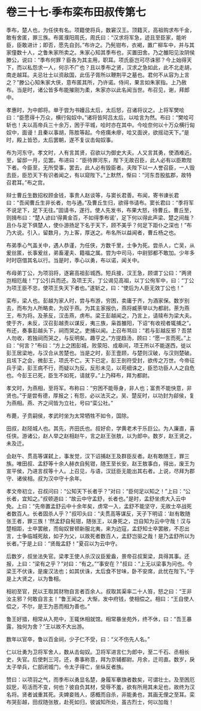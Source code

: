 # 卷三十七·季布栾布田叔传第七

季布，楚人也，为任侠有名。项籍使将兵，数窘汉王。顶籍灭，高祖购求布千金，敢有舍匿，罪三族。布匿濮阳周氏，周氏曰：“汉求将军急，迹且至臣家，能听臣，臣敢进计；即否，愿先自刭。”布许之。乃髡钳布，衣褐，置广柳车中，并与其家僮数十人，之鲁朱家所卖之。朱家心知其季布也，买置田舍。乃之雒阳见汝阴侯滕公，说曰：“季布何罪？臣各为其主用，职耳。项氏臣岂可尽诛邪？今上始得天下，而以私怨求一人，何示不广也？且以季布之贤，汉求之急如此，此不北走胡，南走越耳。夫忌壮士以资敌国，此伍子胥所以鞭荆平之墓也。君何不从容为上言之？”滕公心知朱家大侠，意布匿其所，乃许诺。侍间，果言如朱家指。上乃赦布。当是时，诸公皆多布能摧刚为柔，朱家亦以此名闻当世。布召见，谢，拜郎中。

孝惠时，为中郎将。单于尝为书嫚吕太后，太后怒，召诸将议之。上将军樊哙曰：“臣愿得十万众，横行匈奴中。”诸将皆阿吕太后，以哙言为然。布曰：“樊哙可斩也！夫以高帝兵三十余万，困于平城，哙时亦在其中。今哙奈何以十万众横行匈奴中，面谩！且秦以事胡，陈胜等起。今疮痍未瘳，哙又面谀，欲摇动天下。”是时，殿上皆恐，太后罢朝，遂不复议击匈奴事。

布为河东守。孝文时，人有言其贤，召欲以为御史大夫。人又言其勇，使酒难近。至，留邸一月，见罢。布进曰：“臣待罪河东，陛下无故召臣，此人必有以臣欺陛下者。今臣至，无所受事，罢去，此人必有毁臣者。夫陛下以一人誉召臣，一人毁去臣，臣恐天下有识者闻之，有以窥陛下。”上默然，惭曰：“河东吾股肱郡，故特召君耳。”布之宫。

辩士曹丘生数招权顾金钱，事贵人赵谈等，与窦长君善。布闻，寄书谏长君曰：“吾闻曹丘生非长者，勿与通。”及曹丘生归，欲得书请布。窦长君曰：“季将军不说足下，足下无往。”固请书，遂行。使人先发书，布果大怒，待曹丘。曹丘至，则揖布曰：“楚人谚曰‘得黄金百，不如得季布诺’，足下何以得此声梁、楚之间哉？且仆与足下俱楚人，使仆游扬足下名于天下，顾不美乎？何足下距仆之深也！”布乃大说。引入，留数月，为上客，厚送之。布名所以益闻者，曹丘杨之也。

布弟季心气盖关中，遇人恭谨，为任侠，方数千里，士争为死。尝杀人，亡吴，从爰丝匿，长事爰丝，弟畜灌夫、籍福之属。尝为中司马，中尉郅都不敢加。少年多时时窃借其名以行。当是时，季心以勇，布以诺，闻关中。

布母弟丁公，为项羽将，逐窘高祖彭城西。短兵接，汉王急，顾谓丁公曰：“两贤岂相厄哉！”丁公引兵而还。及项王灭，丁公谒见高祖，以丁公徇军中，曰：“丁公为项王臣不忠，使项王失天下者也。”遂斩之，曰：“使后为人臣无效丁公也！”

栾布，梁人也。彭越为家人时，尝与布游，穷困，卖庸于齐，为酒家保。数岁别去，而布为人所略卖，为奴于燕。为其主家报仇，燕将臧荼举以为都尉。荼为燕王，布为将。及荼反，汉击燕，虏布。梁王彭越闻之，乃言上，请赎布为梁大夫。使于齐，未反，汉召彭越责以谋反，夷三族，枭首雒阳，下诏“有收视者辄捕之”。布还，奏事彭越头下，祠而哭之。吏捕以闻。上召布骂曰：“若与彭越反邪？吾禁人勿收，若独祠而哭之，与反明矣。趣亨之。”方提趋汤，顾曰：“愿一言而死。”上曰：“何言？”布曰：“方上之困彭城，败荥阳、成皋间，项王所以不能遂西，徙以彭王居梁地，与汉合从苦楚也。当是之时，彭王壹顾，与楚则汉破，与汉则楚破。且垓下之会，微彭王，项氏不亡。天下已定，彭王剖符受封，欲传之万世。今帝征兵于梁，彭王病不行，而疑以为反。反形未见，以苟细诛之，臣恐功臣人人之自危也。今彭王已死，臣生不如死，请就亨。”上乃释布，拜为都尉。

孝文时，为燕相，至将军。布称曰：“穷困不能辱身，非人也；富贵不能快意，非贤也。”于是尝有德，厚报之；有怨，必以法灭之。吴、楚反时，以功封为鄃侯，复为燕相。燕、齐之间皆为立社，号曰“栾公社。”

布薨，子贲嗣侯，孝武时坐为太常牺牲不如令，国除。

田叔，赵陉城人也。其先，齐田氏也。叔好俞，学黄老术于乐巨公。为人廉直，喜任侠。游诸公，赵人举之赵相赵午，言之赵王张敖，以为郎中。数岁，赵王贤之，未及迁。

会赵午、贯高等谋弑上，事发觉，汉下诏捕赵王及群臣反者。赵有敢随王，罪三族。唯田叔、孟舒等十余人赫衣自髡钳，随王至长安。赵王敖事白，得出，废王为宣平侯，乃进言叔等十人。上召见，与语，汉廷臣无能出其右者。上说，尽拜为郡守、诸侯相。叔为汉中守十余年。

孝文帝初立，召叔问曰：“公知天下长者乎？”对曰：“臣何足以知之！”上曰：“公长者，宜知之。”叔顿道曰：“故云中守孟舒，长者也。”是时，孟舒坐虏大入云中免。上曰：“先帝置孟舒云中十余年矣，虏常一入，孟舒不能坚守，无故士卒战死者数百人。长者固杀人乎？”叔叩头曰：“夫贯高等谋反，天子下明诏：‘赵有敢随张王者，罪三族！’然孟舒自髡钳，随张王，以身死之，岂自知为云中守哉！汉与楚相距，士卒罢敝，而匈奴冒顿新服北夷，来为边寇，孟舒知士卒罢敝，不忍出言，士争临城死敌，如子为父，以故死者数百人，孟舒岂驱之哉！是乃孟舒所以为长者。”于是上曰：“贤哉孟舒！”夏召以为云中守。

后数岁，叔坐法失官。梁孝王使人杀汉议臣爰盎，景帝召叔案梁，具得其事。还报，上曰：“梁有之乎？”对曰：“有之。”“事安在？”叔曰：“上无以梁事为问也。今梁王不伏诛，是废汉法也；如其伏诛，太后食不甘味，卧不安席，此忧在陛下。”于是上大贤之，以为鲁相。

相初至官，民以王取其财物自言者百余人。叔取其渠率二十人笞，怒之曰：“王非汝主邪？何敢自言主！”鲁王闻之，大惭，发中府钱，使相偿之。相曰：“王自使人偿之，不尔，是王为恶而相为善也。”

鲁王好猎，相常从入苑中，王辄休相就馆。相常暴坐苑外，终不休，曰：“吾王暴露，独何为舍？”王以故不大出游。

数年以官卒，鲁以百金祠，少子仁不受，曰：“义不伤先人名。”

仁以壮勇为卫将军舍人，数从击匈奴。卫将军进言仁为郎中，至二千石、丞相长史，失官。后使刺三河，还，奏事称意，拜为京辅都尉。月余，迁司直。数岁，戾太子举兵，仁部闭城门，令太子得亡，坐纵反者族。

赞曰：以项羽之气，而季布以勇显名楚，身履军搴旗者数矣，可谓壮士。及至困厄奴戹，苟活而不变，何也？彼自负其材，受辱不羞，欲有所用其未足也，故终为汉名将。贤者诚重其死。夫婢妾贱人，感概而自杀，非能勇也，其画无俚之至耳。栾布哭彭越，田叔随张敖，赴死如归，彼诚知所处，虽古烈士，何以加哉！
